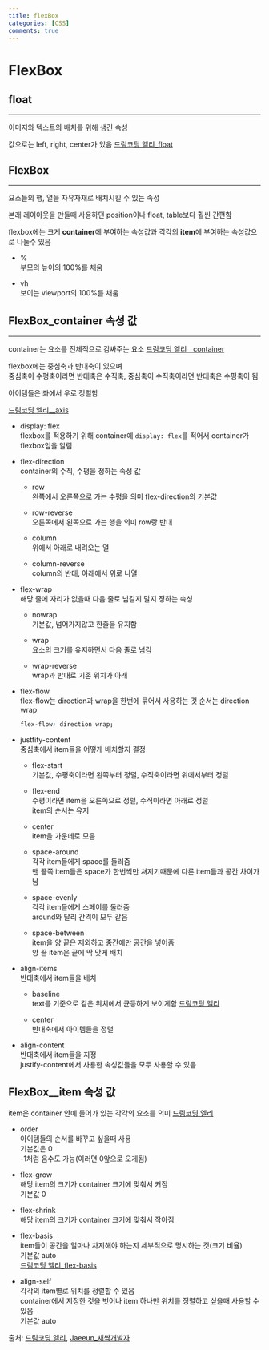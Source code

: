 ```yaml
---
title: flexBox
categories: [CSS]
comments: true
---
```


# FlexBox

## float

---

이미지와 텍스트의 배치를 위해 생긴 속성

값으로는 left, right, center가 있음
[드림코딩 엘리\_float](https://postfiles.pstatic.net/MjAyMDA4MTRfMTkw/MDAxNTk3NDA0NTk1NTYy.T97Anr2ZTV3pzjzyMeLVT1dDmTkaP1g1nC-c1NvQj3Ag.KIPt7dnzKN6Nrsm9cGGb8CWWhyLzbMOF2PANFS7ciQ0g.PNG.jaeeun_98/image.png?type=w773)

## FlexBox

---

요소들의 행, 열을 자유자재로 배치시킬 수 있는 속성

본래 레이아웃을 만들때 사용하던 position이나 float, table보다 훨씬 간편함

flexbox에는 크게 **container**에 부여하는 속성값과 각각의 **item**에 부여하는 속성값으로 나눌수 있음

- %  
  부모의 높이의 100%를 채움

- vh  
  보이는 viewport의 100%를 채움

## FlexBox_container 속성 값

---

container는 요소를 전체적으로 감싸주는 요소
[드림코딩 엘리\_\_container](https://postfiles.pstatic.net/MjAyMDA4MTRfOTcg/MDAxNTk3NDA0NTUxNDU0.UGotFWZ3bByTT8-fZxfvm8SrKHoOf1OO0BNPS7i3Ks8g.2_8eEehqpmUDir6KUSF5AoHbwIWLjbYUD5P3tzVaW-0g.PNG.jaeeun_98/image.png?type=w773)

flexbox에는 중심축과 반대축이 있으며  
중심축이 수평축이라면 반대축은 수직축, 중심축이 수직축이라면 반대축은 수평축이 됨

아이템들은 좌에서 우로 정렬함

[드림코딩 엘리\_\_axis](https://blog.naver.com/PostView.nhn?blogId=jaeeun_98&logNo=222061417350&redirect=Dlog&widgetTypeCall=true&directAccess=false#)

- display: flex  
  flexbox를 적용하기 위해 container에 `display: flex`를 적어서 container가 flexbox임을 알림

- flex-direction  
   container의 수직, 수평을 정하는 속성 값

  - row  
    왼쪽에서 오른쪽으로 가는 수평을 의미
    flex-direction의 기본값

  - row-reverse  
    오른쪽에서 왼쪽으로 가는 행을 의미
    row랑 반대

  - column  
    위에서 아래로 내려오는 열

  - column-reverse  
    column의 반대, 아래에서 위로 나열

- flex-wrap  
   해당 줄에 자리가 없을때 다음 줄로 넘길지 말지 정하는 속성

  - nowrap  
    기본값, 넘어가지않고 한줄을 유지함

  - wrap  
    요소의 크기를 유지하면서 다음 줄로 넘김

  - wrap-reverse  
    wrap과 반대로 기존 위치가 아래

- flex-flow  
   flex-flow는 direction과 wrap을 한번에 묶어서 사용하는 것
  순서는 direction wrap

  ```css
  flex-flow: direction wrap;
  ```

- justfity-content  
   중심축에서 item들을 어떻게 배치할지 결정

  - flex-start  
    기본값, 수평축이라면 왼쪽부터 정렬, 수직축이라면 위에서부터 정렬

  - flex-end  
    수평이라면 item을 오른쪽으로 정렬, 수직이라면 아래로 정렬  
    item의 순서는 유지

  - center  
    item을 가운데로 모음

  - space-around  
    각각 item들에게 space를 둘러줌  
    맨 끝쪽 item들은 space가 한번씩만 쳐지기때문에 다른 item들과 공간 차이가 남

  - space-evenly  
    각각 item들에게 스페이를 둘러줌  
    around와 달리 간격이 모두 같음

  - space-between  
    item을 양 끝은 제외하고 중간에만 공간을 넣어줌  
    양 끝 item은 끝에 딱 맞게 배치

- align-items  
   반대축에서 item들을 배치

  - baseline  
    text를 기준으로 같은 위치에서 균등하게 보이게함
    [드림코딩 엘리](https://postfiles.pstatic.net/MjAyMDA4MTVfMjM1/MDAxNTk3NDY3MzM5Mzgw.5wNYgOmy67PO8E4G3pd2GzsNuaqG7yVWoy8DHsdeTiAg.ZIplznM7hWnxgC6GOwhc-wiUbY9DS_4kGQSJHgP0GyUg.PNG.jaeeun_98/image.png?type=w773)

  - center  
    반대축에서 아이템들을 정렬

- align-content  
   반대축에서 item들을 지정  
   justify-content에서 사용한 속성값들을 모두 사용할 수 있음

## FlexBox\_\_item 속성 값

item은 container 안에 들어가 있는 각각의 요소를 의미
[드림코딩 엘리](https://postfiles.pstatic.net/MjAyMDA4MTRfOTcg/MDAxNTk3NDA0NTUxNDU0.UGotFWZ3bByTT8-fZxfvm8SrKHoOf1OO0BNPS7i3Ks8g.2_8eEehqpmUDir6KUSF5AoHbwIWLjbYUD5P3tzVaW-0g.PNG.jaeeun_98/image.png?type=w773)

- order  
  아이템들의 순서를 바꾸고 싶을때 사용  
  기본값은 0  
  -1처럼 음수도 가능(이러면 0앞으로 오게됨)

- flex-grow  
  해당 item의 크기가 container 크기에 맞춰서 커짐  
  기본값 0

- flex-shrink  
  해당 item의 크기가 container 크기에 맞춰서 작아짐

- flex-basis  
  item들이 공간을 얼마나 차지해야 하는지 세부적으로 명시하는 것(크기 비율)  
  기본값 auto  
  [드림코딩 엘리\_flex-basis](https://postfiles.pstatic.net/MjAyMDA4MTVfODUg/MDAxNTk3NDczMDgwMDEx.XzPRT8qPAYcGLL_Ec9696W5q2gg9-ZZ6AXV0oZk8ZP4g.Y49_RC-FldZq7sMEe7zxqrbmCUFMuRy4CVXyLypmzYcg.PNG.jaeeun_98/image.png?type=w773)

- align-self  
  각각의 item별로 위치를 정렬할 수 있음  
  container에서 지정한 것을 벗어나 item 하나만 위치를 정렬하고 싶을때 사용할 수 있음  
  기본값 auto

출처:
[드림코딩 엘리](https://www.youtube.com/watch?v=7neASrWEFEM),
[Jaeeun\_새싹개발자](https://blog.naver.com/jaeeun_98/222061417350)
